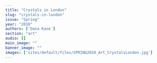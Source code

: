 ```yaml
---
title: "Crystals in London"
slug: "crystals-in-london"
issue: "Spring"
year: "2010"
authors: ['Dana Kase']
section: "art"
audio: []
main_image: ""
banner_image: ""
images: ['sites/default/files/SPRING2010_Art_CrystalsLondon.jpg']
---
```

